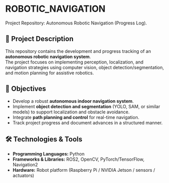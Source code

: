# ROBOTIC_NAVIGATION
Project Repository: Autonomous Robotic Navigation (Progress Log). 

## 📌 Project Description
This repository contains the development and progress tracking of an **autonomous robotic navigation system**.  
The project focuses on implementing perception, localization, and navigation strategies using computer vision, object detection/segmentation, and motion planning for assistive robotics.

## 🎯 Objectives
- Develop a robust **autonomous indoor navigation system**.  
- Implement **object detection and segmentation** (YOLO, SAM, or similar models) to support localization and obstacle avoidance.  
- Integrate **path planning and control** for real-time navigation.  
- Track project progress and document advances in a structured manner.  

## 🛠️ Technologies & Tools
- **Programming Languages:** Python  
- **Frameworks & Libraries:** ROS2, OpenCV, PyTorch/TensorFlow, Navigation2  
- **Hardware:** Robot platform (Raspberry Pi / NVIDIA Jetson / sensors / actuators)  
